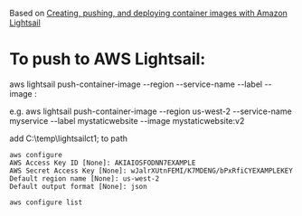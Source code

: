 Based on [Creating, pushing, and deploying container images
with Amazon Lightsail](https://aws.amazon.com/getting-started/hands-on/lightsail-containers/)

# To push to AWS Lightsail:
aws lightsail push-container-image --region <Region> --service-name <ContainerServiceName> --label <ContainerImageLabel> --image <LocalContainerImageName>:<ImageTag>

e.g.
aws lightsail push-container-image --region us-west-2 --service-name myservice --label mystaticwebsite --image mystaticwebsite:v2

add C:\temp\lightsailct1; to path

```
aws configure
AWS Access Key ID [None]: AKIAIOSFODNN7EXAMPLE
AWS Secret Access Key [None]: wJalrXUtnFEMI/K7MDENG/bPxRfiCYEXAMPLEKEY
Default region name [None]: us-west-2
Default output format [None]: json
```
```
aws configure list
```